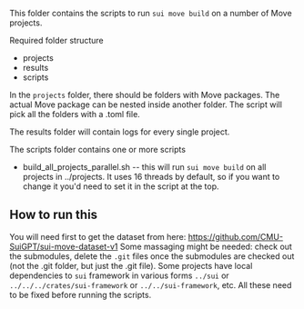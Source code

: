 This folder contains the scripts to run `sui move build` on a number of Move projects. 

Required folder structure
- projects
- results
- scripts

In the `projects` folder, there should be folders with Move packages. The actual Move package can be nested inside another folder. The script will pick all the folders with a .toml file.

The results folder will contain logs for every single project.

The scripts folder contains one or more scripts
- build_all_projects_parallel.sh -- this will run `sui move build` on all projects in ../projects. It uses 16 threads by default, so if you want to change it you'd need to set it in the script at the top.


## How to run this

You will need first to get the dataset from here: https://github.com/CMU-SuiGPT/sui-move-dataset-v1
Some massaging might be needed: check out the submodules, delete the `.git` files once the submodules are checked out (not the .git folder, but just the .git file). Some projects have local dependencies to `sui` framework in various forms
`../sui` or `../../../crates/sui-framework` or `../../sui-framework`, etc. All these need to be fixed before running the scripts.
